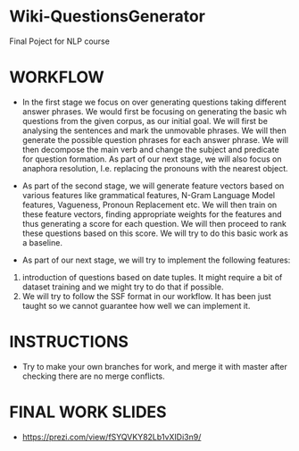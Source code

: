# Wiki-QuestionsGenerator
Final Poject for NLP course

# WORKFLOW
+ In the first stage we focus on over generating questions taking different answer phrases. We would first be focusing on generating the basic wh questions from the given corpus, as our initial goal. We will first be analysing the sentences and mark the unmovable phrases. We will then generate the possible question phrases for each answer phrase. We will then decompose the main verb and change the subject and predicate for question formation. As part of our next stage, we will also focus on anaphora resolution, I.e. replacing the pronouns with the nearest object.

+ As part of the second stage, we will generate feature vectors based on various features like grammatical features, N-Gram Language Model features, Vagueness, Pronoun Replacement etc. We will then train on these feature vectors, finding appropriate weights for the features and thus generating a score for each question. We will then proceed to rank these questions based on this score. We will try to do this basic work as a baseline.

+ As part of our next stage, we will try to implement the following features:
1. introduction of questions based on date tuples. It might require a bit of dataset training and we might try to do that if possible.
2. We will try to follow the SSF format in our workflow. It has been just taught so we cannot guarantee how well we can implement it.

# INSTRUCTIONS
+ Try to make your own branches for work, and merge it with master after checking there are no merge conflicts.

# FINAL WORK SLIDES
+ https://prezi.com/view/fSYQVKY82Lb1vXIDi3n9/
